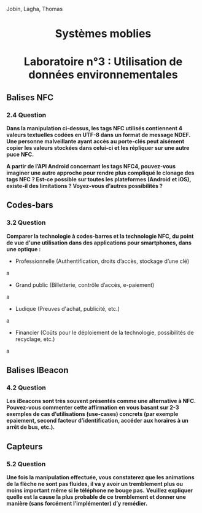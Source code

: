 Jobin, Lagha, Thomas

# <center> Systèmes moblies
# <center> Laboratoire n°3 : Utilisation de données environnementales

## Balises NFC

### 2.4 Question
**Dans la manipulation ci-dessus, les tags NFC utilisés contiennent 4 valeurs textuelles codées en UTF-8 dans un format de message NDEF. Une personne malveillante ayant accès au porte-clés peut aisément copier les valeurs stockées dans celui-ci et les répliquer sur une autre puce NFC.**

**A partir de l’API Android concernant les tags NFC4, pouvez-vous imaginer une autre approche pour rendre plus compliqué le clonage des tags NFC ? Est-ce possible sur toutes les plateformes (Android et iOS), existe-il des limitations ? Voyez-vous d’autres possibilités ?**

## Codes-bars

### 3.2 Question
**Comparer la technologie à codes-barres et la technologie NFC, du point de vue d'une utilisation dans des applications pour smartphones, dans une optique :**
- Professionnelle (Authentification, droits d’accès, stockage d’une clé)

a
-  Grand public (Billetterie, contrôle d’accès, e-paiement)

a
-  Ludique (Preuves d'achat, publicité, etc.)

a
-  Financier (Coûts pour le déploiement de la technologie, possibilités de recyclage, etc.)

a

## Balises IBeacon

### 4.2 Question
**Les iBeacons sont très souvent présentés comme une alternative à NFC. Pouvez-vous commenter cette affirmation en vous basant sur 2-3 exemples de cas d’utilisations (use-cases) concrets (par exemple epaiement, second facteur d’identification, accéder aux horaires à un arrêt de bus, etc.).**

## Capteurs

### 5.2 Question
**Une fois la manipulation effectuée, vous constaterez que les animations de la flèche ne sont pas fluides, il va y avoir un tremblement plus ou moins important même si le téléphone ne bouge pas.**
**Veuillez expliquer quelle est la cause la plus probable de ce tremblement et donner une manière (sans forcément l’implémenter) d’y remédier.**
